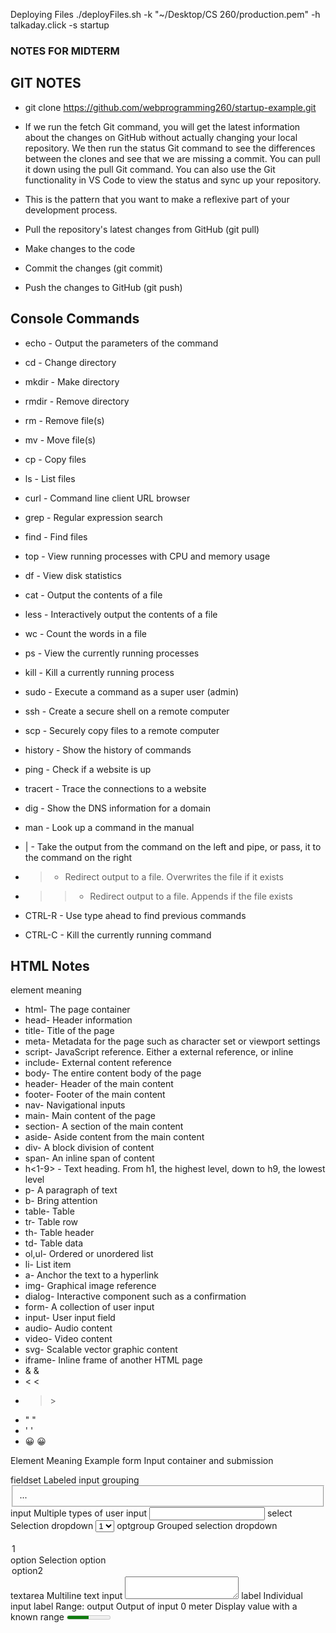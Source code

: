Deploying Files 
./deployFiles.sh -k "~/Desktop/CS 260/production.pem" -h talkaday.click -s startup

### NOTES FOR MIDTERM

## GIT NOTES 
* git clone https://github.com/webprogramming260/startup-example.git

* If we run the fetch Git command, you will get the latest information about the changes on GitHub without actually changing your local repository. We then run the status Git command to see the differences between the clones and see that we are missing a commit. You can pull it down using the pull Git command. You can also use the Git functionality in VS Code to view the status and sync up your repository.

* This is the pattern that you want to make a reflexive part of your development process.

* Pull the repository's latest changes from GitHub (git pull)
* Make changes to the code
* Commit the changes (git commit)
* Push the changes to GitHub (git push)

## Console Commands
* echo - Output the parameters of the command
* cd - Change directory
* mkdir - Make directory
* rmdir - Remove directory
* rm - Remove file(s)
* mv - Move file(s)
* cp - Copy files
* ls - List files
* curl - Command line client URL browser
* grep - Regular expression search
* find - Find files
* top - View running processes with CPU and memory usage
* df - View disk statistics
* cat - Output the contents of a file
* less - Interactively output the contents of a file
* wc - Count the words in a file
* ps - View the currently running processes
* kill - Kill a currently running process
* sudo - Execute a command as a super user (admin)
* ssh - Create a secure shell on a remote computer
* scp - Securely copy files to a remote computer
* history - Show the history of commands
* ping - Check if a website is up
* tracert - Trace the connections to a website
* dig - Show the DNS information for a domain
* man - Look up a command in the manual

* | - Take the output from the command on the left and pipe, or pass, it to the command on the right
* > - Redirect output to a file. Overwrites the file if it exists
* >> - Redirect output to a file. Appends if the file exists
* CTRL-R - Use type ahead to find previous commands
* CTRL-C - Kill the currently running command

## HTML Notes
element	meaning
* html-	The page container
* head-	Header information
* title-	Title of the page
* meta-	Metadata for the page such as character set or viewport settings
* script- JavaScript reference. Either a external reference, or inline
* include- External content reference
* body- The entire content body of the page
* header- Header of the main content
* footer- Footer of the main content
* nav- Navigational inputs
* main- Main content of the page
* section- A section of the main content
* aside- Aside content from the main content
* div-	A block division of content
* span- An inline span of content
* h<1-9> - Text heading. From h1, the highest level, down to h9, the lowest level
* p- A paragraph of text
* b- Bring attention
* table- Table
* tr- Table row
* th- Table header
* td- Table data
* ol,ul- Ordered or unordered list
* li- List item
* a- Anchor the text to a hyperlink
* img- Graphical image reference
* dialog- Interactive component such as a confirmation
* form- A collection of user input
* input- User input field
* audio- Audio content
* video- Video content
* svg- Scalable vector graphic content
* iframe- Inline frame of another HTML page
* &	&amp;
* <	&lt;
* >	&gt;
* "	&quot;
* '	&apos;
* 😀 &#128512;

Element	Meaning	Example
form	Input container and submission	<form action="form.html" method="post">
fieldset	Labeled input grouping	<fieldset> ... </fieldset>
input	Multiple types of user input	<input type="" />
select	Selection dropdown	<select><option>1</option></select>
optgroup	Grouped selection dropdown	<optgroup><option>1</option></optgroup>
option	Selection option	<option selected>option2</option>
textarea	Multiline text input	<textarea></textarea>
label	Individual input label	<label for="range">Range: </label>
output	Output of input	<output for="range">0</output>
meter	Display value with a known range	<meter min="0" max="100" value="50"></meter>